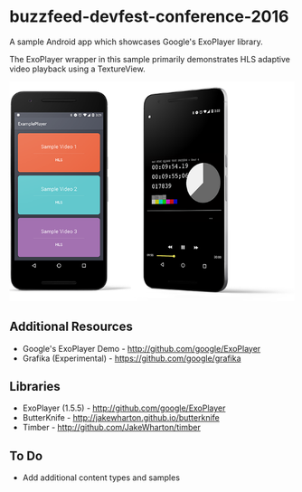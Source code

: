 buzzfeed-devfest-conference-2016
======

A sample Android app which showcases Google's ExoPlayer library.

The ExoPlayer wrapper in this sample primarily demonstrates HLS adaptive video playback using a
TextureView.

![DevFestMN 2016 Example](sample_screenshot.png)

Additional Resources
---------
 * Google's ExoPlayer Demo - http://github.com/google/ExoPlayer
 * Grafika (Experimental) - https://github.com/google/grafika



Libraries
---------
 * ExoPlayer (1.5.5) - http://github.com/google/ExoPlayer
 * ButterKnife - http://jakewharton.github.io/butterknife
 * Timber - http://github.com/JakeWharton/timber



To Do
-----

 * Add additional content types and samples



